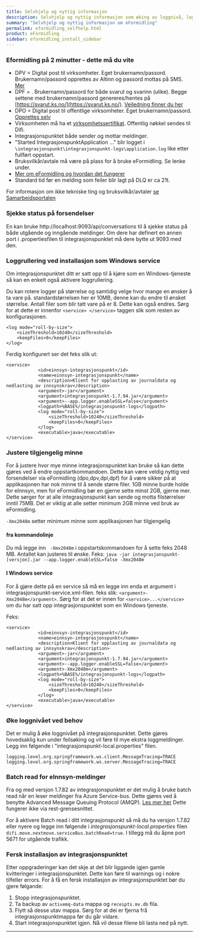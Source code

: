 ```yaml
---
title: Selvhjelp og nyttig informasjon
description: Selvhjelp og nyttig informasjon som øking av loggnivå, loggrullering, trafikkflyt mm. 
summary: "Selvhjelp og nyttig informasjon om eFormidling"
permalink: eformidling_selfhelp.html
product: eFormidling
sidebar: eformidling_install_sidebar
---
```


### Eformidling på 2 minutter - dette må du vite

- DPV = Digital post til virksomheter. Eget brukernamn/passord. Brukernamn/passord opprettes av Altinn og passord mottas på SMS. [Mer](https://difi.github.io/felleslosninger/eformidling_create_users.html#opprette-dpv-bruker)
- DPF = . Brukernamn/passord for både svarut og svarinn (ulike). Begge settene med brukernamn/passord genereres/hentes på [https://svarut.ks.no/](https://svarut.ks.no/). [Veiledning finner du her](https://difi.github.io/felleslosninger/eformidling_create_users.html#opprette-dpf-brukere-svarinn-og-svarut)
- DPO = Digital post til offentlige virksomheter. Eget brukernamn/passord. [Opprettes selv](https://difi.github.io/eformidling/create_users.html#opprette-dpo-bruker-altinn-formidlingstjeneste) 
- Virksomheten må ha et [virksomhetssertifikat](https://difi.github.io/felleslosninger/eformidling_virksomhetssertifikat.html). Offentlig nøkkel sendes til Difi. 
- Integrasjonspunktet både sender og mottar meldinger.
- "Started IntegrasjonspunktApplication ..." blir logget i ```\integrasjonspunkt\integrasjonspunkt-logs\application.log``` like etter fullført oppstart.
- Bruksvilkår/avtale må være på plass for å bruke eFormidling. Se lenke under.
- [Mer om eFormidling og hvordan det fungerer](https://difi.github.io/felleslosninger/eformidling_index.html)
- Standard tid før en melding som feiler blir lagt på DLQ er ca 21t.

For informasjon om ikke tekniske ting og bruksvilkår/avtaler [se Samarbeidsportalen](https://samarbeid.difi.no/felleslosninger/eformidling/ta-i-bruk-eformidling/1-forberedelser)

### Sjekke status på forsendelser

En kan bruke http://localhost:9093/api/conversations til å sjekke status på både utgående og inngående meldinger.
Om dere har definert en annen port i .propertiesfilen til integrasjonspunktet må dere bytte ut 9093 med den.

### Loggrullering ved installasjon som Windows service

Om integrasjonspunktet ditt er satt opp til å kjøre som en Windows-tjeneste så kan en enkelt også aktivere loggrullering.

Du kan rotere logger på størrelse og samtidig velge hvor mange en ønsker å ta vare på. standardstørrelsen her er 10MB, denne kan du endre til ønsket størrelse. Antall filer som blir tatt vare på er 8. Dette kan også endres. Sørg for at dette er innenfor ``` <service> </service> ``` taggen slik som resten av konfigurasjonen.

```
<log mode="roll-by-size">
	<sizeThreshold>10240</sizeThreshold>
	<keepFiles>8</keepFiles>
</log> 
```

Ferdig konfigurert ser det feks slik ut:

```
<service>
            <id>einnsyn-integrasjonspunkt</id>
            <name>einnsyn-integrasjonspunkt</name>
            <description>Klient for opplasting av journaldata og nedlasting av innsynskrav</description>
            <argument>-jar</argument>
            <argument>integrasjonspunkt-1.7.94.jar</argument>
            <argument>--app.logger.enableSSL=false</argument>
            <logpath>%BASE%/integrasjonspunkt-logs</logpath>
            <log mode="roll-by-size">
                <sizeThreshold>10240</sizeThreshold>
                <keepFiles>8</keepFiles>
            </log>
            <executable>java</executable>
</service>
```

### Justere tilgjengelig minne

For å justere hvor mye minne integrasjonspunktet kan bruke så kan dette gjøres ved å endre oppstartkommandoen. Dette kan være veldig nyttig ved forsendelser via eFormidling (dpo,dpv,dpi,dpf) for å være sikker på at applikasjonen har nok minne til å sende større filer. 1GB minne burde holde for eInnsyn, men for eFormidling bør en gjerne sette minst 2GB, gjerne mer.  Dette sørger for at alle integrasjonspunkt kan sende og motta filstørrelser inntil 75MB. Det er viktig at alle setter minimum 2GB minne ved bruk av eFormidling.

```-Xmx2048m``` setter minimum minne som applikasjonen har tilgjengelig

#### fra kommandolinje 
Du må legge inn ``` -Xmx2048m``` i oppstartskommandoen for å sette feks 2048 MB. Antallet kan justeres til ønske. 
Feks: ```java -jar integrasjonspunkt-[versjon].jar --app.logger.enableSSL=false -Xmx2048m```

#### I Windows service
For å gjøre dette på en service så må en legge inn enda et argument i integrasjonspunkt-service.xml-filen. feks slik: ```<argument>-Xmx2048m</argument>```. Sørg for at det er innen for ```<service>...</service>``` om du har satt opp integrasjonspunktet som en Windows tjeneste.

Feks:

```
<service>
            <id>einnsyn-integrasjonspunkt</id>
            <name>einnsyn-integrasjonspunkt</name>
            <description>Klient for opplasting av journaldata og nedlasting av innsynskrav</description>
            <argument>-jar</argument>
            <argument>integrasjonspunkt-1.7.94.jar</argument>
            <argument>--app.logger.enableSSL=false</argument>
            <argument>-Xmx2048m</argument>
            <logpath>%BASE%/integrasjonspunkt-logs</logpath>
            <log mode="roll-by-size">
                <sizeThreshold>10240</sizeThreshold>
                <keepFiles>8</keepFiles>
            </log>
            <executable>java</executable>
</service>
```



### Øke loggnivået ved behov

Det er mulig å øke loggnivået på integrasjonspunktet. Dette gjøres hovedsaklig kun under feilsøking og vil føre til mye ekstra loggmeldinger. Legg inn følgende i "integrasjonspunkt-local.properties" filen.

```
logging.level.org.springframework.ws.client.MessageTracing=TRACE
logging.level.org.springframework.ws.server.MessageTracing=TRACE
```

### Batch read for eInnsyn-meldinger

Fra og med versjon 1.7.82 av integrasjonspunktet er det mulig å bruke batch read når en leser meldinger fra Azure Service-bus. Dette gjøres ved å benytte Advanced Message Queuing Protocol (AMQP). [Les mer her](https://docs.microsoft.com/en-us/azure/service-bus-messaging/service-bus-performance-improvements) Dette fungerer ikke via rest-grensesnittet. 

For å aktivere Batch read i ditt integrasjonspunkt så må du ha versjon 1.7.82 eller nyere og legge inn følgende i *integrasjonspunkt-local.properties* filen ```difi.move.nextmove.serviceBus.batchRead=true```. I tillegg må du åpne port 5671 for utgående trafikk. 

### Fersk installasjon av integrasjonspunktet

Etter oppgraderinger kan det skje at det blir liggande igjen gamle kvitteringer i integrasjonspunktet. Dette kan føre til warnings og i nokre tilfeller errors. For å få en fersk installasjon av integrasjonspunktet bør du gjere følgande:

1. Stopp integrasjonspunktet. 
2. Ta backup av ```activemq-data``` mappa og ```receipts.mv.db``` fila.
3. Flytt så desse utav mappa. Sørg for at dei er fjerna frå integrasjonspunktmappa før du går vidare.
4. Start integrasjonspunktet igjen. Nå vil desse filene bli lasta ned på nytt.

---
